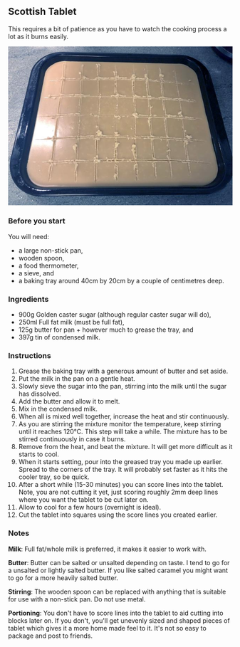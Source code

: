 ## Scottish Tablet

This requires a bit of patience as you have to watch the cooking process a lot as it burns easily.

![Scottish Tablet](scottish-tablet.jpg)

### Before you start

You will need:
* a large non-stick pan,
* wooden spoon,
* a food thermometer,
* a sieve, and
* a baking tray around 40cm by 20cm by a couple of centimetres deep.

### Ingredients

* 900g Golden caster sugar (although regular caster sugar will do),
* 250ml Full fat milk (must be full fat),
* 125g butter for pan + however much to grease the tray, and 
* 397g tin of condensed milk.

### Instructions

1. Grease the baking tray with a generous amount of butter and set aside.
2. Put the milk in the pan on a gentle heat.
3. Slowly sieve the sugar into the pan, stirring into the milk until the sugar has dissolved.
4. Add the butter and allow it to melt.
5. Mix in the condensed milk.
6. When all is mixed well together, increase the heat and stir continuously.
7. As you are stirring the mixture monitor the temperature, keep stirring until it reaches 120°C. This step will take a while. The mixture has to be stirred continuously in case it burns.
8. Remove from the heat, and beat the mixture. It will get more difficult as it starts to cool.
9. When it starts setting, pour into the greased tray you made up earlier. Spread to the corners of the tray. It will probably set faster as it hits the cooler tray, so be quick.
10. After a short while (15-30 minutes) you can score lines into the tablet. Note, you are not cutting it yet, just scoring roughly 2mm deep lines where you want the tablet to be cut later on.
11. Allow to cool for a few hours (overnight is ideal).
12. Cut the tablet into squares using the score lines you created earlier.

### Notes

**Milk**: Full fat/whole milk is preferred, it makes it easier to work with.

**Butter**: Butter can be salted or unsalted depending on taste. I tend to go for a unsalted or lightly salted butter. If you like salted caramel you might want to go for a more heavily salted butter.

**Stirring**: The wooden spoon can be replaced with anything that is suitable for use with a non-stick pan. Do not use metal.

**Portioning**: You don't have to score lines into the tablet to aid cutting into blocks later on. If you don't, you'll get unevenly sized and shaped pieces of tablet which gives it a more home made feel to it. It's not so easy to package and post to friends.

